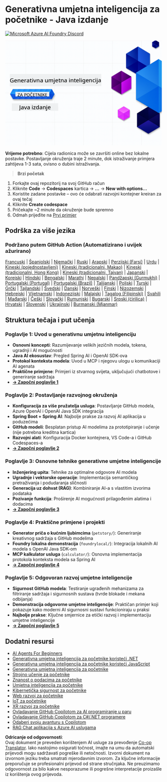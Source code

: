 <!--
CO_OP_TRANSLATOR_METADATA:
{
  "original_hash": "63b6426b88f6f56398ca3f1fbfc30889",
  "translation_date": "2025-07-29T10:18:14+00:00",
  "source_file": "README.md",
  "language_code": "hr"
}
-->
# Generativna umjetna inteligencija za početnike - Java izdanje
[![Microsoft Azure AI Foundry Discord](https://dcbadge.limes.pink/api/server/ByRwuEEgH4)](https://discord.com/invite/ByRwuEEgH4)

![Generativna umjetna inteligencija za početnike - Java izdanje](../../translated_images/beg-genai-series.8b48be9951cc574c25f8a3accba949bfd03c2f008e2c613283a1b47316fbee68.hr.png)

**Vrijeme potrebno**: Cijela radionica može se završiti online bez lokalne postavke. Postavljanje okruženja traje 2 minute, dok istraživanje primjera zahtijeva 1-3 sata, ovisno o dubini istraživanja.

> **Brzi početak**

1. Forkajte ovaj repozitorij na svoj GitHub račun
2. Kliknite **Code** → **Codespaces** kartica → **...** → **New with options...**
3. Koristite zadane postavke – ovo će odabrati razvojni kontejner kreiran za ovaj tečaj
4. Kliknite **Create codespace**
5. Pričekajte ~2 minute da okruženje bude spremno
6. Odmah prijeđite na [Prvi primjer](./02-SetupDevEnvironment/README.md#step-2-create-a-github-personal-access-token)

## Podrška za više jezika

### Podržano putem GitHub Action (Automatizirano i uvijek ažurirano)

[Francuski](../fr/README.md) | [Španjolski](../es/README.md) | [Njemački](../de/README.md) | [Ruski](../ru/README.md) | [Arapski](../ar/README.md) | [Perzijski (Farsi)](../fa/README.md) | [Urdu](../ur/README.md) | [Kineski (pojednostavljeni)](../zh/README.md) | [Kineski (tradicionalni, Makao)](../mo/README.md) | [Kineski (tradicionalni, Hong Kong)](../hk/README.md) | [Kineski (tradicionalni, Tajvan)](../tw/README.md) | [Japanski](../ja/README.md) | [Korejski](../ko/README.md) | [Hindski](../hi/README.md) | [Bengalski](../bn/README.md) | [Marathi](../mr/README.md) | [Nepalski](../ne/README.md) | [Pandžapski (Gurmukhi)](../pa/README.md) | [Portugalski (Portugal)](../pt/README.md) | [Portugalski (Brazil)](../br/README.md) | [Talijanski](../it/README.md) | [Poljski](../pl/README.md) | [Turski](../tr/README.md) | [Grčki](../el/README.md) | [Tajlandski](../th/README.md) | [Švedski](../sv/README.md) | [Danski](../da/README.md) | [Norveški](../no/README.md) | [Finski](../fi/README.md) | [Nizozemski](../nl/README.md) | [Hebrejski](../he/README.md) | [Vijetnamski](../vi/README.md) | [Indonezijski](../id/README.md) | [Malajski](../ms/README.md) | [Tagalog (Filipinski)](../tl/README.md) | [Svahili](../sw/README.md) | [Mađarski](../hu/README.md) | [Češki](../cs/README.md) | [Slovački](../sk/README.md) | [Rumunjski](../ro/README.md) | [Bugarski](../bg/README.md) | [Srpski (ćirilica)](../sr/README.md) | [Hrvatski](./README.md) | [Slovenski](../sl/README.md) | [Ukrajinski](../uk/README.md) | [Burmanski (Mjanmar)](../my/README.md)

## Struktura tečaja i put učenja

### **Poglavlje 1: Uvod u generativnu umjetnu inteligenciju**
- **Osnovni koncepti**: Razumijevanje velikih jezičnih modela, tokena, ugradnji i AI mogućnosti
- **Java AI ekosustav**: Pregled Spring AI i OpenAI SDK-ova
- **Protokol konteksta modela**: Uvod u MCP i njegovu ulogu u komunikaciji AI agenata
- **Praktične primjene**: Primjeri iz stvarnog svijeta, uključujući chatbotove i generiranje sadržaja
- **[→ Započni poglavlje 1](./01-IntroToGenAI/README.md)**

### **Poglavlje 2: Postavljanje razvojnog okruženja**
- **Konfiguracija za više pružatelja usluga**: Postavljanje GitHub modela, Azure OpenAI i OpenAI Java SDK integracija
- **Spring Boot + Spring AI**: Najbolje prakse za razvoj AI aplikacija u poduzećima
- **GitHub modeli**: Besplatan pristup AI modelima za prototipiranje i učenje (nije potrebna kreditna kartica)
- **Razvojni alati**: Konfiguracija Docker kontejnera, VS Code-a i GitHub Codespaces-a
- **[→ Započni poglavlje 2](./02-SetupDevEnvironment/README.md)**

### **Poglavlje 3: Osnovne tehnike generativne umjetne inteligencije**
- **Inženjering upita**: Tehnike za optimalne odgovore AI modela
- **Ugradnje i vektorske operacije**: Implementacija semantičkog pretraživanja i podudaranja sličnosti
- **Generacija uz dohvat (RAG)**: Kombiniranje AI-a s vlastitim izvorima podataka
- **Pozivanje funkcija**: Proširenje AI mogućnosti prilagođenim alatima i dodacima
- **[→ Započni poglavlje 3](./03-CoreGenerativeAITechniques/README.md)**

### **Poglavlje 4: Praktične primjene i projekti**
- **Generator priča o kućnim ljubimcima** (`petstory/`): Generiranje kreativnog sadržaja s GitHub modelima
- **Foundry lokalna demonstracija** (`foundrylocal/`): Integracija lokalnih AI modela s OpenAI Java SDK-om
- **MCP kalkulator usluga** (`calculator/`): Osnovna implementacija protokola konteksta modela sa Spring AI
- **[→ Započni poglavlje 4](./04-PracticalSamples/README.md)**

### **Poglavlje 5: Odgovoran razvoj umjetne inteligencije**
- **Sigurnost GitHub modela**: Testiranje ugrađenih mehanizama za filtriranje sadržaja i sigurnosnih sustava (tvrde blokade i mekana odbijanja)
- **Demonstracija odgovorne umjetne inteligencije**: Praktičan primjer koji pokazuje kako moderni AI sigurnosni sustavi funkcioniraju u praksi
- **Najbolje prakse**: Ključne smjernice za etički razvoj i implementaciju umjetne inteligencije
- **[→ Započni poglavlje 5](./05-ResponsibleGenAI/README.md)**

## Dodatni resursi

- [AI Agents For Beginners](https://github.com/microsoft/ai-agents-for-beginners)
- [Generativna umjetna inteligencija za početnike koristeći .NET](https://github.com/microsoft/Generative-AI-for-beginners-dotnet)
- [Generativna umjetna inteligencija za početnike koristeći JavaScript](https://github.com/microsoft/generative-ai-with-javascript)
- [Generativna umjetna inteligencija za početnike](https://github.com/microsoft/generative-ai-for-beginners)
- [Strojno učenje za početnike](https://aka.ms/ml-beginners)
- [Znanost o podacima za početnike](https://aka.ms/datascience-beginners)
- [Umjetna inteligencija za početnike](https://aka.ms/ai-beginners)
- [Kibernetička sigurnost za početnike](https://github.com/microsoft/Security-101)
- [Web razvoj za početnike](https://aka.ms/webdev-beginners)
- [IoT za početnike](https://aka.ms/iot-beginners)
- [XR razvoj za početnike](https://github.com/microsoft/xr-development-for-beginners)
- [Ovladavanje GitHub Copilotom za AI programiranje u paru](https://aka.ms/GitHubCopilotAI)
- [Ovladavanje GitHub Copilotom za C#/.NET programere](https://github.com/microsoft/mastering-github-copilot-for-dotnet-csharp-developers)
- [Odaberi svoju avanturu s Copilotom](https://github.com/microsoft/CopilotAdventures)
- [RAG Chat aplikacija s Azure AI uslugama](https://github.com/Azure-Samples/azure-search-openai-demo-java)

**Odricanje od odgovornosti**:  
Ovaj dokument je preveden korištenjem AI usluge za prevođenje [Co-op Translator](https://github.com/Azure/co-op-translator). Iako nastojimo osigurati točnost, imajte na umu da automatski prijevodi mogu sadržavati pogreške ili netočnosti. Izvorni dokument na izvornom jeziku treba smatrati mjerodavnim izvorom. Za ključne informacije preporučuje se profesionalni prijevod od strane stručnjaka. Ne preuzimamo odgovornost za bilo kakve nesporazume ili pogrešne interpretacije proizašle iz korištenja ovog prijevoda.